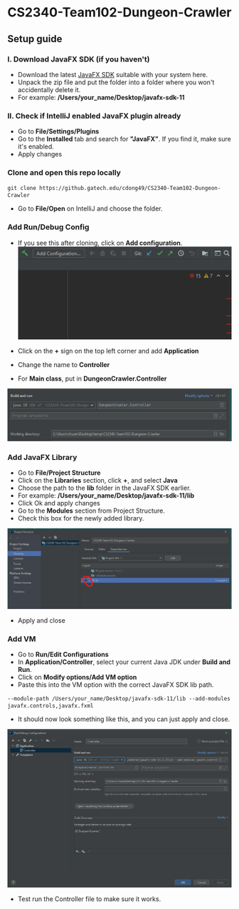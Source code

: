 # CS2340-Team102-Dungeon-Crawler


## Setup guide


### I. Download JavaFX SDK (if you haven't)

- Download the latest [JavaFX SDK](https://gluonhq.com/products/javafx/) suitable with your system here.
- Unpack the zip file and put the folder into a folder where you won't accidentally delete it.
- For example: **/Users/your_name/Desktop/javafx-sdk-11**

### II. Check if IntelliJ enabled JavaFX plugin already

- Go to **File/Settings/Plugins** 
- Go to the **Installed** tab and search for **"JavaFX"**. If you find it, make sure it's enabled.
- Apply changes

### Clone and open this repo locally

```
git clone https://github.gatech.edu/cdong49/CS2340-Team102-Dungeon-Crawler
```

- Go to **File/Open** on IntelliJ and choose the folder.

### Add Run/Debug Config

- If you see this after cloning, click on **Add configuration**.
![alt text](/setup_resources/addConfig.png)

- Click on the **+** sign on the top left corner and add **Application**
- Change the name to **Controller**
- For **Main class**, put in **DungeonCrawler.Controller**

![alt text](/setup_resources/addConfig2.png)


### Add JavaFX Library

- Go to **File/Project Structure**
- Click on the **Libraries** section, click **+**, and select **Java**
- Choose the path to the **lib** folder in the JavaFX SDK earlier.
- For example: **/Users/your_name/Desktop/javafx-sdk-11/lib**
- Click Ok and apply changes
- Go to the **Modules** section from Project Structure.
- Check this box for the newly added library.

![alt text](/setup_resources/addLib.png)

- Apply and close

### Add VM

- Go to **Run/Edit Configurations**
- In **Application/Controller**, select your current Java JDK under **Build and Run**.
- Click on **Modify options/Add VM option**
- Paste this into the VM option with the correct JavaFX SDK lib path.

```
--module-path /Users/your_name/Desktop/javafx-sdk-11/lib --add-modules javafx.controls,javafx.fxml
```


- It should now look something like this, and you can just apply and close. 

![alt text](/setup_resources/Config.png)

- Test run the Controller file to make sure it works.
